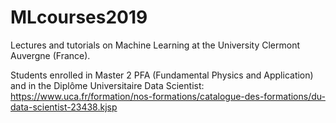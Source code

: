 # MLcourses2019

Lectures and tutorials on Machine Learning at the University Clermont Auvergne (France).

Students enrolled in Master 2 PFA (Fundamental Physics and Application) and in the Diplôme Universitaire Data Scientist:
https://www.uca.fr/formation/nos-formations/catalogue-des-formations/du-data-scientist-23438.kjsp

